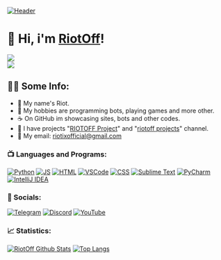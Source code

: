 [![Header](https://cdn.discordapp.com/attachments/1138212766897942662/1224737812730085386/riotoff_discord_banner.gif?ex=661e94f9&is=660c1ff9&hm=32acae3ebc6a47b27bf24f17c1e0970433680428d79f1ce3c53576a10a36e9ee&)](https://riotoff.lol)

# 🎳 Hi, i'm [RiotOff](https://t.me/riotoff)!

[![](https://komarev.com/ghpvc/?username=RIOTOFF&logo=github&style=for-the-badge&color=000000)](https://github.com/RiotOff)
<br />
[![](https://img.shields.io/youtube/channel/subscribers/UCGtE7ehjGCAd-iJKwebq05w?color=black&label=YouTube%20Subs&logo=youtube&logoColor=red&style=for-the-badge)](https://youtube.com/@RiotOffX)
## 👨‍💻 Some Info:
- 🍕 My name's Riot.
- 🍩 My hobbies are programming bots, playing games and more other.
- ☕ On GitHub im showcasing sites, bots and other codes.
- 🍪 I have projects "[RIOTOFF Project](https://dsc.gg/riotoff)" and "[riotoff projects](https://t.me/riotoffprojects)" channel.
- 🥪 My email: riotixofficial@gmail.com

### 📺 Languages and Programs:

[![Python](https://img.shields.io/badge/-Python-090909?style=for-the-badge&logo=python)](https://en.wikipedia.org/wiki/Python_(programming_language))
[![JS](https://img.shields.io/badge/-JS-090909?style=for-the-badge&logo=javascript)](https://wikipedia.org/wiki/JavaScript)
[![HTML](https://img.shields.io/badge/-HTML-090909?style=for-the-badge&logo=html5)](https://wikipedia.org/wiki/HTML)
[![VSCode](https://img.shields.io/badge/-VSCode-090909?style=for-the-badge&logo=VisualStudio&logoColor=00B6FF)](https://wikipedia.org/wiki/Visual_Studio_Code)
[![CSS](https://img.shields.io/badge/-CSS-090909?style=for-the-badge&logo=CSS3&logoColor=008CFF)](https://wikipedia.org/wiki/CSS)
[![Sublime Text](https://img.shields.io/badge/-Sublime%20Text-090909?style=for-the-badge&logo=SublimeText)](https://wikipedia.org/wiki/Sublime_Text)
[![PyCharm](https://img.shields.io/badge/-PyCharm-090909?style=for-the-badge&logo=pycharm)](https://wikipedia.org/wiki/PyCharm)
[![IntelliJ IDEA](https://img.shields.io/badge/-IntelliJ%20IDEA-090909?style=for-the-badge&logo=intellijidea)](https://wikipedia.org/wiki/IntelliJ_IDEA)

### 🍫 Socials:

[![Telegram](https://img.shields.io/badge/-Telegram-090909?style=for-the-badge&logo=Telegram)](https://t.me/riotoffprojects)
[![Discord](https://img.shields.io/badge/-Discord-090909?style=for-the-badge&logo=Discord)](https://dsc.gg/riotoff)
[![YouTube](https://img.shields.io/badge/-YouTube-090909?style=for-the-badge&logo=YouTube&logoColor=E50000)](https://youtube.com/@RiotOffX)

### 📈 Statistics:

[![RiotOff Github Stats](https://github-readme-stats.vercel.app/api?username=RiotOff&count_private=true&hide=contribs&show_icons=true&theme=radical)](https://github.com/RiotOff)
[![Top Langs](https://github-readme-stats.vercel.app/api/top-langs/?username=RiotOff&count_private=true&hide=tsql&langs_count=7&theme=radical&layout=compact)](https://github.com/RiotOff)

<!-- links -->
[Web-Site]: https://riotoff.lol
[Discord Server]: https://dsc.gg/riotoff
